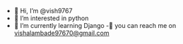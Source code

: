 - 👋 Hi, I’m @vish9767
- 👀 I’m interested in python
- 🌱 I’m currently learning Django
-🚙 you can reach me on vishalambade97670@gmail.com
<!---
vish9767/vish9767 is a ✨ special ✨ repository because its `README.md` (this file) appears on your GitHub profile.
You can click the Preview link to take a look at your changes.
--->
